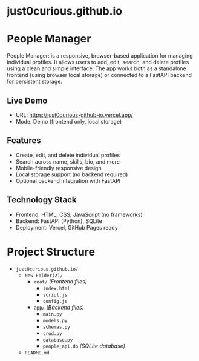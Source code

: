 # just0curious.github.io
# People Manager

People Manager: is a responsive, browser-based application for managing individual profiles. It allows users to add, edit, search, and delete profiles using a clean and simple interface. The app works both as a standalone frontend (using browser local storage) or connected to a FastAPI backend for persistent storage.

## Live Demo

- URL: https://just0curious-github-io.vercel.app/
- Mode: Demo (frontend only, local storage)

## Features

- Create, edit, and delete individual profiles
- Search across name, skills, bio, and more
- Mobile-friendly responsive design
- Local storage support (no backend required)
- Optional backend integration with FastAPI

## Technology Stack

- Frontend: HTML, CSS, JavaScript (no frameworks)
- Backend: FastAPI (Python), SQLite
- Deployment: Vercel, GitHub Pages ready

# Project Structure

- `just0curious.github.io/`
  - `New Folder(2)/`
    - `root/`  _(Frontend files)_
      - `index.html`
      - `script.js`
      - `config.js`
    - `app/`  _(Backend files)_
      - `main.py`
      - `models.py`
      - `schemas.py`
      - `crud.py`
      - `database.py`
      - `people_api.db`  _(SQLite database)_
  - `README.md`


